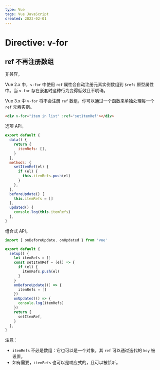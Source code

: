 ```yaml
---
type: Vue
tags: Vue JavaScript
created: 2022-02-01
---
```


# Directive: v-for

## ref 不再注册数组

非兼容。

Vue 2.x 中，`v-for` 中使用 `ref` 属性会自动注册元素实例数组到 `$refs` 原型属性中。当 `v-for` 存在嵌套时这种行为变得低效且不明确。

Vue 3.x 中 `v-for` 将不会注册 `ref` 数组，你可以通过一个函数来单独处理每一个 `ref` 元素实例。

```html
<div v-for="item in list" :ref="setItemRef"></div>
```

选项 API。

```js
export default {
  data() {
    return {
      itemRefs: [],
    }
  },
  methods: {
    setItemRef(el) {
      if (el) {
        this.itemRefs.push(el)
      }
    },
  },
  beforeUpdate() {
    this.itemRefs = []
  },
  updated() {
    console.log(this.itemRefs)
  },
}
```

组合式 API。

```js
import { onBeforeUpdate, onUpdated } from 'vue'

export default {
  setup() {
    let itemRefs = []
    const setItemRef = (el) => {
      if (el) {
        itemRefs.push(el)
      }
    }
    onBeforeUpdate(() => {
      itemRefs = []
    })
    onUpdated(() => {
      console.log(itemRefs)
    })
    return {
      setItemRef,
    }
  },
}
```

注意：

- `itemRefs` 不必是数组：它也可以是一个对象，其 `ref` 可以通过迭代的 `key` 被设置。
- 如有需要，`itemRefs` 也可以是响应式的，且可以被侦听。
